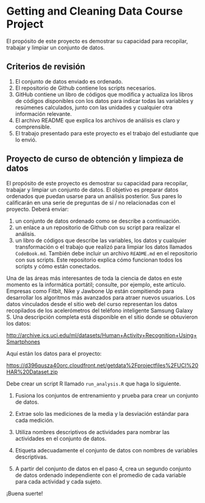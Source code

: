 # Getting and Cleaning Data Course Project

El propósito de este proyecto es demostrar su capacidad para recopilar, trabajar y limpiar un conjunto de datos.

## Criterios de revisión

1. El conjunto de datos enviado es ordenado.
2. El repositorio de Github contiene los scripts necesarios.
3. GitHub contiene un libro de códigos que modifica y actualiza los libros de códigos disponibles con los datos para indicar todas las variables y resúmenes calculados, junto con las unidades y cualquier otra información relevante.
4. El archivo README que explica los archivos de análisis es claro y comprensible.
5. El trabajo presentado para este proyecto es el trabajo del estudiante que lo envió.



## Proyecto de curso de obtención y limpieza de datos

El propósito de este proyecto es demostrar su capacidad para recopilar, trabajar y limpiar un conjunto de datos. El objetivo es preparar datos ordenados que puedan usarse para un análisis posterior. Sus pares lo calificarán en una serie de preguntas de sí / no relacionadas con el proyecto. Deberá enviar: 
1. un conjunto de datos ordenado como se describe a continuación. 
2. un enlace a un repositorio de Github con su script para realizar el análisis.
3. un libro de códigos que describe las variables, los datos y cualquier transformación o el trabajo que realizó para limpiar los datos llamados ``CodeBook.md``. También debe incluir un archivo ``README.md`` en el repositorio con sus scripts. Este repositorio explica cómo funcionan todos los scripts y cómo están conectados.

Una de las áreas más interesantes de toda la ciencia de datos en este momento es la informática portátil; consulte, por ejemplo, este artículo. Empresas como Fitbit, Nike y Jawbone Up están compitiendo para desarrollar los algoritmos más avanzados para atraer nuevos usuarios. Los datos vinculados desde el sitio web del curso representan los datos recopilados de los acelerómetros del teléfono inteligente Samsung Galaxy S. Una descripción completa está disponible en el sitio donde se obtuvieron los datos:

http://archive.ics.uci.edu/ml/datasets/Human+Activity+Recognition+Using+Smartphones

Aquí están los datos para el proyecto:

https://d396qusza40orc.cloudfront.net/getdata%2Fprojectfiles%2FUCI%20HAR%20Dataset.zip

Debe crear un script R llamado ``run_analysis.R`` que haga lo siguiente.

1. Fusiona los conjuntos de entrenamiento y prueba para crear un conjunto de datos.

2. Extrae solo las mediciones de la media y la desviación estándar para cada medición.

3. Utiliza nombres descriptivos de actividades para nombrar las actividades en el conjunto de datos.

4. Etiqueta adecuadamente el conjunto de datos con nombres de variables descriptivas.

5. A partir del conjunto de datos en el paso 4, crea un segundo conjunto de datos ordenado independiente con el promedio de cada variable para cada actividad y cada sujeto.

¡Buena suerte!












